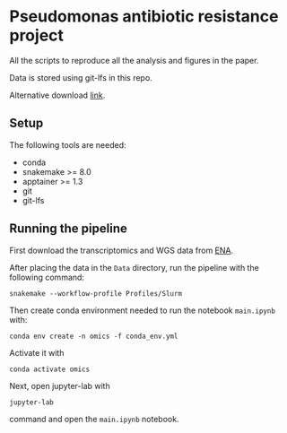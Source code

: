 
# Pseudomonas antibiotic resistance project

All the scripts to reproduce all the analysis and figures in the paper.

Data is stored using git-lfs in this repo.

Alternative download [link](https://oc.embl.de/index.php/s/1IwrFS6Khohg3p1).

## Setup

The following tools are needed:
- conda
- snakemake >= 8.0
- apptainer >= 1.3
- git
- git-lfs

## Running the pipeline

First download the transcriptomics and WGS data from [ENA]().

After placing the data in the `Data` directory, run the pipeline with the following command:
```
snakemake --workflow-profile Profiles/Slurm
```

Then create conda environment needed to run the notebook `main.ipynb` with:
```
conda env create -n omics -f conda_env.yml
```
Activate it with
```
conda activate omics
```
Next, open jupyter-lab with 
```
jupyter-lab
```
command and open the `main.ipynb` notebook.


